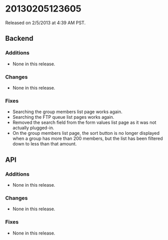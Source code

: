 20130205123605
==============

Released on 2/5/2013 at 4:39 AM PST.

## Backend

### Additions

*   None in this release.

### Changes

*   None in this release.

### Fixes

*   Searching the group members list page works again.
*   Searching the FTP queue list pages works again.
*   Removed the search field from the form values list page as it was not
    actually plugged-in.
*   On the group members list page, the sort button is no longer displayed when
    a group has more than 200 members, but the list has been filtered down to
    less than that amount.

## API

### Additions

*   None in this release.

### Changes

*   None in this release.

### Fixes

*   None in this release.
